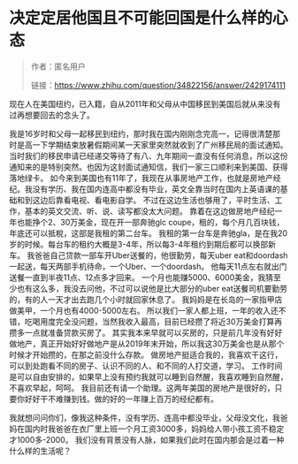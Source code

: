 # 决定定居他国且不可能回国是什么样的心态

> 作者：匿名用户
>
> 链接：<https://www.zhihu.com/question/34822156/answer/2429174111>

现在人在美国纽约，已入籍，自从2011年和父母从中国移民到美国后就从来没有过再想要回去的念头了。

我是16岁时和父母一起移民到纽约，那时我在国内刚刚念完高一，记得很清楚那时是高一下学期结束放暑假期间某一天家里突然就收到了广州移民局的面试通知。
当时我们的移民申请已经递交等待了有八、九年期间一直没有任何消息，所以这份通知来的是特别突然。也因为这封面试通知信，我们一家三口顺利来到美国、获得落地绿卡。
如今来到美国也有11年了，我现在从事房地产工作，也就是房地产经纪。我没有学历、我在国内连高中都没有毕业，英文全靠当时在国内上英语课的基础和到这边后靠看电视、看电影自学。
不过在这边生活也够用了，平时生活、工作，基本的英文交流、听、说、读写都没太大问题。
靠着在这边做房地产经纪一年也能挣个2、30万美金，现在开一部奔驰glc coupe，租的，每个月几百块钱，年底还可以抵稅，这部是我租的第二台车。
我租的第一台车是奔驰gla，是在我20岁的时候。每台车的租约大概是3-4年，所以每3-4年租约到期后都可以换部新车。
我爸爸自己贷款一部车开Uber送餐的，他很勤劳，每天uber eat和doordash一起送，每天两部手机待命，一个Uber、一个doordash。
他每天11点左右就出门送餐一直到半夜11点、12点多才回来。
一个月也能赚5000、6000美金，我猜至少也有这么多，我没去问他，不过可以说他是比大部分的uber eat送餐司机要勤劳的，有的人一天才出去跑几个小时就回家休息了。
我妈妈是在长岛的一家指甲店做美甲，一个月也有4000-5000左右。
所以我们一家人都上班，一年的收入还不错，吃喝用度完全没问题，当然我收入最高，目前已经攒了将近30万美金打算再攒多一点就准备贷款买房了。
其实我本来早就可以买房的，只是前几年没有好好做地产，真正开始好好做地产是从2019年末开始，所以我这30万美金也是从那个时候才开始攒的，在那之前没什么存款。
做房地产挺适合我的，我喜欢干这行，可以到处跑看不同的房子、认识不同的人、和不同的人打交道，学习。
工作时间是可以自由安排的，如果早上没有预约我就可以睡到自然醒，我喜欢睡到自然醒，不喜欢早起，呵呵。
我目前还有请一个助理。这两年美国的房地产是很好的，只要你好好干不难赚到钱。做的好的一年赚上百万的经纪都有。

我就想问问你们，像我这种条件，没有学历、连高中都没毕业，父母没文化，我爸妈在国内时我爸爸在衣厂里上班一个月工资3000多，妈妈给人带小孩工资不稳定才1000多-2000。
我们没有背景没有人脉，如果我们此时在国内那会是过着一种什么样的生活呢？
